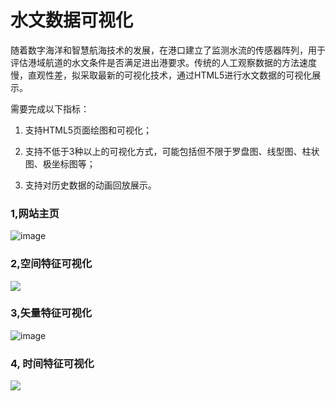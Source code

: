 
# 水文数据可视化

随着数字海洋和智慧航海技术的发展，在港口建立了监测水流的传感器阵列，用于评估港域航道的水文条件是否满足进出港要求。传统的人工观察数据的方法速度慢，直观性差，拟采取最新的可视化技术，通过HTML5进行水文数据的可视化展示。

需要完成以下指标：
1. 支持HTML5页面绘图和可视化；

2. 支持不低于3种以上的可视化方式，可能包括但不限于罗盘图、线型图、柱状图、极坐标图等；

3. 支持对历史数据的动画回放展示。

### 1,网站主页
![image](https://github.com/DyanLi/WYXweb/blob/master/web_shot/FireShot%20Capture%2033%20-%20%E6%95%B0%E6%8D%AE%E5%8F%AF%E8%A7%86%E5%8C%96%20-%20http___127.0.0.1_8000_qinhuangdao_.png?raw=true)

### 2,空间特征可视化
![](https://github.com/DyanLi/WYXweb/blob/master/web_shot/FireShot%20Capture%2036%20-%20%E6%95%B0%E6%8D%AE%E5%8F%AF%E8%A7%86%E5%8C%96%E7%A9%BA%E9%97%B4%E7%89%B9%E5%BE%81%20-%20http___127.0.0.1_8000_qinhuangdao_detail_1_.png?raw=true)

### 3,矢量特征可视化
![image](https://github.com/DyanLi/WYXweb/blob/master/web_shot/FireShot%20Capture%2031%20-%20%E6%95%B0%E6%8D%AE%E5%8F%AF%E8%A7%86%E5%8C%96%E7%9F%A2%E9%87%8F%E7%89%B9%E5%BE%81%20-%20http___127.0.0.1_8000_qinhuangdao_draw_1_.png?raw=true)

### 4, 时间特征可视化
![](https://github.com/DyanLi/WYXweb/blob/master/web_shot/FireShot%20Capture%2034%20-%20%E6%95%B0%E6%8D%AE%E5%8F%AF%E8%A7%86%E5%8C%96%E6%97%B6%E9%97%B4%E7%89%B9%E5%BE%81%20-%20http___127.0.0.1_8000_qinhuangdao_show.png?raw=true)
